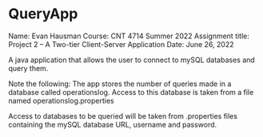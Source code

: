 # QueryApp

Name: Evan Hausman
Course: CNT 4714 Summer 2022
Assignment title: Project 2 – A Two-tier Client-Server Application
Date: June 26, 2022

A java application that allows the user to connect to mySQL databases and query them.

Note the following:
The app stores the number of queries made in a database called operationslog. 
Access to this database is taken from a file named operationslog.properties

Access to databases to be queried will be taken from .properties files containing the mySQL database URL, username and password.
